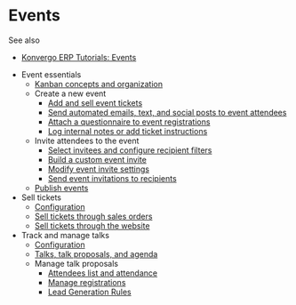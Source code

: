 # Events

<div class="alert alert-secondary">
<p class="alert-title">
See also</p><ul>
<li><p><a href="https://www.odoo.com/slides/surveys-63">Konvergo ERP Tutorials: Events</a></p></li>
</ul>
</div>

  * Event essentials
    * [Kanban concepts and organization](events/event_essentials#kanban-concepts-and-organization)
    * Create a new event
      * [Add and sell event tickets](events/event_essentials#add-and-sell-event-tickets)
      * [Send automated emails, text, and social posts to event attendees](events/event_essentials#send-automated-emails-text-and-social-posts-to-event-attendees)
      * [Attach a questionnaire to event registrations](events/event_essentials#attach-a-questionnaire-to-event-registrations)
      * [Log internal notes or add ticket instructions](events/event_essentials#log-internal-notes-or-add-ticket-instructions)
    * Invite attendees to the event
      * [Select invitees and configure recipient filters](events/event_essentials#select-invitees-and-configure-recipient-filters)
      * [Build a custom event invite](events/event_essentials#build-a-custom-event-invite)
      * [Modify event invite settings](events/event_essentials#modify-event-invite-settings)
      * [Send event invitations to recipients](events/event_essentials#send-event-invitations-to-recipients)
    * [Publish events](events/event_essentials#publish-events)
  * Sell tickets
    * [Configuration](events/sell_tickets#configuration)
    * [Sell tickets through sales orders](events/sell_tickets#sell-tickets-through-sales-orders)
    * [Sell tickets through the website](events/sell_tickets#sell-tickets-through-the-website)
  * Track and manage talks
    * [Configuration](events/track_manage_talks#configuration)
    * [Talks, talk proposals, and agenda](events/track_manage_talks#talks-talk-proposals-and-agenda)
    * Manage talk proposals
      * [Attendees list and attendance](events/track_manage_talks#attendees-list-and-attendance)
      * [Manage registrations](events/track_manage_talks#manage-registrations)
      * [Lead Generation Rules](events/track_manage_talks#lead-generation-rules)

